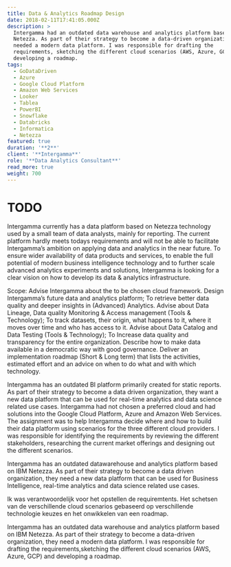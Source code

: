 ```yaml
---
title: Data & Analytics Roadmap Design
date: 2018-02-11T17:41:05.000Z
description: >
  Intergamma had an outdated data warehouse and analytics platform based on IBM
  Netezza. As part of their strategy to become a data-driven organization, they
  needed a modern data platform. I was responsible for drafting the
  requirements, sketching the different cloud scenarios (AWS, Azure, GCP) and
  developing a roadmap.
tags:
  - GoDataDriven
  - Azure
  - Google Cloud Platform
  - Amazon Web Services
  - Looker
  - Tablea
  - PowerBI
  - Snowflake
  - Databricks
  - Informatica
  - Netezza
featured: true
duration: '**2**'
client: '**Intergamma**'
role: '**Data Analytics Consultant**'
read_more: true
weight: 700
---
```

# TODO

Intergamma currently has a data platform based on Netezza technology used by a small team of data analysts, mainly for reporting. The current platform hardly meets todays requirements and will not be able to facilitate Intergamma’s ambition on applying data and analytics in the near future.
To ensure wider availability of data products and services, to enable the full potential of modern business intelligence technology and to further scale advanced analytics experiments and solutions, Intergamma is looking for a clear vision on how to develop its data & analytics infrastructure.

Scope:
Advise Intergamma about the to be chosen cloud framework.
Design Intergamma’s future data and analytics platform;
To retrieve better data quality and deeper insights in (Advanced) Analytics.
Advise about Data Lineage, Data quality Monitoring & Access management (Tools & Technology);
To track datasets, their origin, what happens to it, where it moves over time and who has access to it.
Advise about Data Catalog and Data Testing (Tools & Technology);
To Increase data quality and transparency for the entire organization.
Describe how to make data available in a democratic way with good governance.
Deliver an implementation roadmap (Short & Long term) that lists the activities, estimated effort and an advice on when to do what and with which technology.

 Intergamma has an outdated BI platform primarily created for static reports. As part of their strategy to become a data driven organization, they want a new data platform that can be used for real-time analytics and data science related use cases.
  Intergamma had not chosen a preferred cloud and had solutions into the Google Cloud Platform, Azure and Amazon Web Services. The assignment was to help Intergamma decide where and how to build their data platform using scenarios for the three different cloud providers. I was responsible for identifying the requirements by reviewing the different stakeholders, researching the current market offerings and designing out the different scenarios.

Intergamma has an outdated datawarehouse and analytics platform based on IBM Netezza. As part of their strategy to become a data driven organization, they need a new data platform that can be used for Business Intelligence, real-time analytics and data science related use cases.


Ik was verantwoordelijk voor het opstellen de requiremtents. Het schetsen van de verschillende cloud scenarios gebaseerd op verschillende technologie keuzes en het onwikkelen van een roadmap.

Intergamma has an outdated data warehouse and analytics platform based on IBM Netezza. As part of their strategy to become a data-driven organization, they need a modern data platform. 
I was responsible for drafting the requirements,sketching the different cloud scenarios (AWS, Azure, GCP) and developing a roadmap.